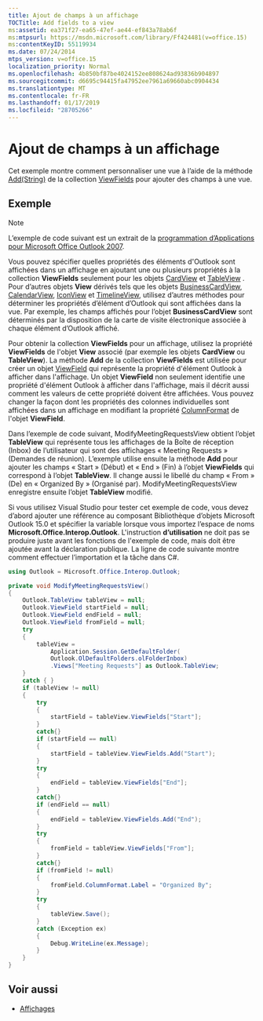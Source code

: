 ```yaml
---
title: Ajout de champs à un affichage
TOCTitle: Add fields to a view
ms:assetid: ea371f27-ea65-47ef-ae44-ef843a78ab6f
ms:mtpsurl: https://msdn.microsoft.com/library/Ff424481(v=office.15)
ms:contentKeyID: 55119934
ms.date: 07/24/2014
mtps_version: v=office.15
localization_priority: Normal
ms.openlocfilehash: 4b850bf87be4024152ee808624ad93836b904897
ms.sourcegitcommit: d6695c94415fa47952ee7961a69660abc0904434
ms.translationtype: MT
ms.contentlocale: fr-FR
ms.lasthandoff: 01/17/2019
ms.locfileid: "28705266"
---
```

# <a name="add-fields-to-a-view"></a>Ajout de champs à un affichage

Cet exemple montre comment personnaliser une vue à l’aide de la méthode [Add(String)](https://msdn.microsoft.com/library/bb646040\(v=office.15\)) de la collection [ViewFields](https://msdn.microsoft.com/library/bb645950\(v=office.15\)) pour ajouter des champs à une vue.

## <a name="example"></a>Exemple

> [!NOTE] 
> L’exemple de code suivant est un extrait de la [programmation d’Applications pour Microsoft Office Outlook 2007](https://www.amazon.com/gp/product/0735622493?ie=UTF8&tag=msmsdn-20&linkCode=as2&camp=1789&creative=9325&creativeASIN=0735622493).


Vous pouvez spécifier quelles propriétés des éléments d'Outlook sont affichées dans un affichage en ajoutant une ou plusieurs propriétés à la collection **ViewFields** seulement pour les objets [CardView](https://msdn.microsoft.com/library/bb609216\(v=office.15\)) et [TableView](https://msdn.microsoft.com/library/bb608854\(v=office.15\)) . Pour d’autres objets **View** dérivés tels que les objets [BusinessCardView](https://msdn.microsoft.com/library/bb646315\(v=office.15\)), [CalendarView](https://msdn.microsoft.com/library/bb622874\(v=office.15\)), [IconView](https://msdn.microsoft.com/library/bb612031\(v=office.15\)) et [TimelineView](https://msdn.microsoft.com/library/bb609455\(v=office.15\)), utilisez d’autres méthodes pour déterminer les propriétés d’élément d’Outlook qui sont affichées dans la vue. Par exemple, les champs affichés pour l’objet **BusinessCardView** sont déterminés par la disposition de la carte de visite électronique associée à chaque élément d’Outlook affiché.

Pour obtenir la collection **ViewFields** pour un affichage, utilisez la propriété **ViewFields** de l'objet **View** associé (par exemple les objets **CardView** ou **TableView**). La méthode **Add** de la collection **ViewFields** est utilisée pour créer un objet [ViewField](https://msdn.microsoft.com/library/bb610583\(v=office.15\)) qui représente la propriété d'élément Outlook à afficher dans l'affichage. Un objet **ViewField** non seulement identifie une propriété d'élément Outlook à afficher dans l'affichage, mais il décrit aussi comment les valeurs de cette propriété doivent être affichées. Vous pouvez changer la façon dont les propriétés des colonnes individuelles sont affichées dans un affichage en modifiant la propriété [ColumnFormat](https://msdn.microsoft.com/library/bb646462\(v=office.15\)) de l'objet **ViewField**.

Dans l’exemple de code suivant, ModifyMeetingRequestsView obtient l’objet **TableView** qui représente tous les affichages de la Boîte de réception (Inbox) de l’utilisateur qui sont des affichages « Meeting Requests » (Demandes de réunion). L’exemple utilise ensuite la méthode **Add** pour ajouter les champs « Start » (Début) et « End » (Fin) à l’objet **ViewFields** qui correspond à l’objet **TableView**. Il change aussi le libellé du champ « From » (De) en « Organized By » (Organisé par). ModifyMeetingRequestsView enregistre ensuite l’objet **TableView** modifié.

Si vous utilisez Visual Studio pour tester cet exemple de code, vous devez d’abord ajouter une référence au composant Bibliothèque d’objets Microsoft Outlook 15.0 et spécifier la variable lorsque vous importez l’espace de noms **Microsoft.Office.Interop.Outlook**. L'instruction **d’utilisation** ne doit pas se produire juste avant les fonctions de l'exemple de code, mais doit être ajoutée avant la déclaration publique. La ligne de code suivante montre comment effectuer l’importation et la tâche dans C\#.

```csharp
using Outlook = Microsoft.Office.Interop.Outlook;
```


```csharp
private void ModifyMeetingRequestsView()
{
    Outlook.TableView tableView = null;
    Outlook.ViewField startField = null;
    Outlook.ViewField endField = null;
    Outlook.ViewField fromField = null;
    try
    {
        tableView =
            Application.Session.GetDefaultFolder(
            Outlook.OlDefaultFolders.olFolderInbox)
            .Views["Meeting Requests"] as Outlook.TableView;
    }
    catch { }
    if (tableView != null)
    {
        try
        {
            startField = tableView.ViewFields["Start"];
        }
        catch{}
        if (startField == null)
        {
            startField = tableView.ViewFields.Add("Start");
        }
        try
        {
            endField = tableView.ViewFields["End"];
        }
        catch{}
        if (endField == null)
        {
            endField = tableView.ViewFields.Add("End");
        }
        try
        {
            fromField = tableView.ViewFields["From"];
        }
        catch{}
        if (fromField != null)
        {
            fromField.ColumnFormat.Label = "Organized By";
        }
        try
        {
            tableView.Save();
        }
        catch (Exception ex)
        {
            Debug.WriteLine(ex.Message);
        }
    }
}
```

## <a name="see-also"></a>Voir aussi

- [Affichages](views.md)

